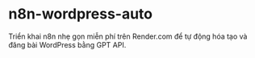 # n8n-wordpress-auto

Triển khai n8n nhẹ gọn miễn phí trên Render.com để tự động hóa tạo và đăng bài WordPress bằng GPT API.
